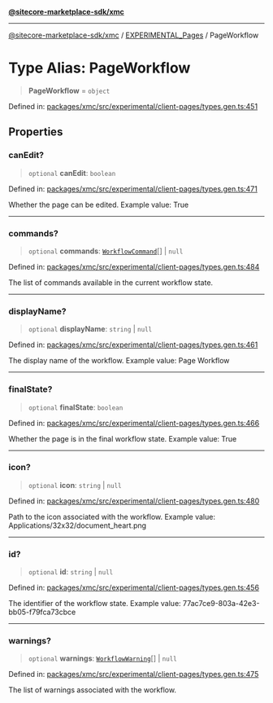 [**@sitecore-marketplace-sdk/xmc**](../../../../README.md)

***

[@sitecore-marketplace-sdk/xmc](../../../../README.md) / [EXPERIMENTAL\_Pages](../README.md) / PageWorkflow

# Type Alias: PageWorkflow

> **PageWorkflow** = `object`

Defined in: [packages/xmc/src/experimental/client-pages/types.gen.ts:451](https://github.com/Sitecore/marketplace-sdk/blob/main/packages/xmc/src/experimental/client-pages/types.gen.ts#L451)

## Properties

### canEdit?

> `optional` **canEdit**: `boolean`

Defined in: [packages/xmc/src/experimental/client-pages/types.gen.ts:471](https://github.com/Sitecore/marketplace-sdk/blob/main/packages/xmc/src/experimental/client-pages/types.gen.ts#L471)

Whether the page can be edited.
Example value: True

***

### commands?

> `optional` **commands**: [`WorkflowCommand`](WorkflowCommand.md)[] \| `null`

Defined in: [packages/xmc/src/experimental/client-pages/types.gen.ts:484](https://github.com/Sitecore/marketplace-sdk/blob/main/packages/xmc/src/experimental/client-pages/types.gen.ts#L484)

The list of commands available in the current workflow state.

***

### displayName?

> `optional` **displayName**: `string` \| `null`

Defined in: [packages/xmc/src/experimental/client-pages/types.gen.ts:461](https://github.com/Sitecore/marketplace-sdk/blob/main/packages/xmc/src/experimental/client-pages/types.gen.ts#L461)

The display name of the workflow.
Example value: Page Workflow

***

### finalState?

> `optional` **finalState**: `boolean`

Defined in: [packages/xmc/src/experimental/client-pages/types.gen.ts:466](https://github.com/Sitecore/marketplace-sdk/blob/main/packages/xmc/src/experimental/client-pages/types.gen.ts#L466)

Whether the page is in the final workflow state.
Example value: True

***

### icon?

> `optional` **icon**: `string` \| `null`

Defined in: [packages/xmc/src/experimental/client-pages/types.gen.ts:480](https://github.com/Sitecore/marketplace-sdk/blob/main/packages/xmc/src/experimental/client-pages/types.gen.ts#L480)

Path to the icon associated with the workflow.
Example value: Applications/32x32/document_heart.png

***

### id?

> `optional` **id**: `string` \| `null`

Defined in: [packages/xmc/src/experimental/client-pages/types.gen.ts:456](https://github.com/Sitecore/marketplace-sdk/blob/main/packages/xmc/src/experimental/client-pages/types.gen.ts#L456)

The identifier of the workflow state.
Example value: 77ac7ce9-803a-42e3-bb05-f79fca73cbce

***

### warnings?

> `optional` **warnings**: [`WorkflowWarning`](WorkflowWarning.md)[] \| `null`

Defined in: [packages/xmc/src/experimental/client-pages/types.gen.ts:475](https://github.com/Sitecore/marketplace-sdk/blob/main/packages/xmc/src/experimental/client-pages/types.gen.ts#L475)

The list of warnings associated with the workflow.
